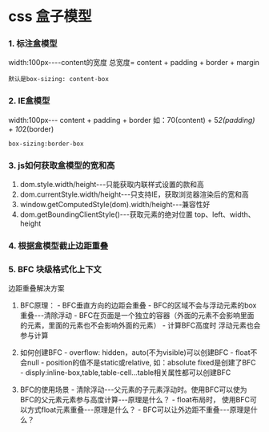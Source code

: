 # css 盒子模型
### 1. 标注盒模型
  width:100px----content的宽度
  总宽度= content + padding + border + margin
  ```
  默认是box-sizing: content-box
  ```
### 2. IE盒模型
  width:100px--- content + padding + border
  如：70(content) + 5*2(padding) + 10*2(border)
  ```
  box-sizing:border-box
  ```

### 3. js如何获取盒模型的宽和高
  1. dom.style.width/height---只能获取内联样式设置的款和高
  2. dom.currentStyle.width/height---只支持IE，获取浏览器渲染后的宽和高
  3. window.getComputedStyle(dom).width/height---兼容性好
  4. dom.getBoundingClientStyle()---获取元素的绝对位置 top、left、width、height
### 4. 根据盒模型截止边距重叠

### 5. BFC 块级格式化上下文
边距重叠解决方案

  1. BFC原理：
    - BFC垂直方向的边距会重叠
    - BFC的区域不会与浮动元素的box重叠---清除浮动
    - BFC在页面是一个独立的容器（外面的元素不会影响里面的元素，里面的元素也不会影响外面的元素）
    - 计算BFC高度时 浮动元素也会参与计算

  2. 如何创建BFC
    - overflow: hidden，auto(不为visible)可以创建BFC
    - float不会null
    - position的值不是static或relative,  如：absolute fixed是创建了BFC
    - disply:inline-box,table,table-cell...table相关属性都可以创建BFC

  3. BFC的使用场景
    - 清除浮动---父元素的子元素浮动时。使用BFC可以使为BFC的父元素元素参与高度计算---原理是什么？
    - float布局时， 使用BFC可以方式float元素重叠---原理是什么？
    - BFC可以让外边距不重叠---原理是什么？
